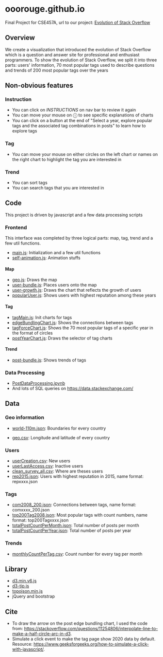 # ooorouge.github.io
Final Project for CSE457A, url to our project: [Evolution of Stack Overflow](https://washuvis.github.io/stackoverflow/)

## Overview

We create a visualization that introduced the evolution of Stack Overflow which is a question and answer site for professional and enthusiast programmers. To show the evolution of Stack Overflow, we split it into three parts: users' information, 70 most popular tags used to describe questions and trends of 200 most popular tags over the years

## Non-obvious features

### Instruction

* You can click on *INSTRUCTIONS* on nav bar to review it  again
* You can move your mouse on ⓘ to see specific explanations of charts
* You can click on a button at the end of "Select a year, explore popular tags and the associated tag combinations in posts" to learn how to explore tags

### Tag

* You can move your mouse on either circles on the left chart or names on the right chart to highlight the tag you are interested in

### Trend

* You can sort tags
* You can search tags that you are interested in

## Code

This project is driven by javascript and a few data processing scripts

### Frontend

This interface was completed by three logical parts: map, tag, trend and a few util functions.

* [main.js](https://github.com/washuvis/stackoverflow/blob/main/js/main.js): Initialization and a few util functions
* [self-animation.js](https://github.com/washuvis/stackoverflow/blob/main/js/self-animation.js): Animation stuffs

#### Map

* [geo.js](https://github.com/washuvis/stackoverflow/blob/main/js/geo.js): Draws the map
* [user-bundle.js](https://github.com/washuvis/stackoverflow/blob/main/js/user-bundle.js): Places users onto the map
* [user-growth.js](https://github.com/washuvis/stackoverflow/blob/main/js/user-growth.js): Draws the chart that reflects the growth of users
* [popularUser.js](https://github.com/washuvis/stackoverflow/blob/main/js/popularUser.js): Shows users with highest reputation among these years

#### Tag

* [tagMain.js](https://github.com/washuvis/stackoverflow/blob/main/js/tagMain.js): Init charts for tags
* [edgeBundlingChart.js](https://github.com/washuvis/stackoverflow/blob/main/js/edgeBundlingChart.js): Shows the connections between tags
* [tagForceChart.js](https://github.com/washuvis/stackoverflow/blob/main/js/tagForceChart.js): Shows the 70 most popular tags of a specific year in the format of circles
* [postYearChart.js](https://github.com/washuvis/stackoverflow/blob/main/js/postYearChart.js): Draws the selector of tag charts

#### Trend

* [post-bundle.js](https://github.com/washuvis/stackoverflow/blob/main/js/post-bundle.js): Shows trends of tags

### Data Processing

* [PostDataProcessing.ipynb](https://github.com/washuvis/stackoverflow/blob/main/dataProcessingScript/PostDataProcessing.ipynb)
* And lots of SQL queries on https://data.stackexchange.com/

## Data

### Geo information

* [world-110m.json](https://github.com/washuvis/stackoverflow/blob/main/data/world-110m.json): Boundaries for every country

* [geo.csv](https://github.com/washuvis/stackoverflow/blob/main/data/geo.csv): Longitude and latitude of every country

### Users

* [userCreation.csv](https://github.com/washuvis/stackoverflow/blob/main/data/userCreation.csv): New users
* [userLastAccess.csv](https://github.com/washuvis/stackoverflow/blob/main/data/userLastAccess.csv): Inactive users
* [clean_survey_all.csv](https://github.com/washuvis/stackoverflow/blob/main/data/clean_survey_all.csv): Where are theses users
* [rep2015.json](https://github.com/washuvis/stackoverflow/blob/main/data/rep2015.json): Users with highest reputation in 2015, name format: repxxxx.json

### Tags

* [com2008_200.json](https://github.com/washuvis/stackoverflow/blob/main/data/com2008_200.json): Connections between tags, name format: comxxxx_200.json
* [top200Tag2008.json](https://github.com/washuvis/stackoverflow/blob/main/data/top200Tag2008.json): Most popular tags with count numbers, name format: top200Tagxxxx.json
* [totalPostCountPerMonth.json](https://github.com/washuvis/stackoverflow/blob/main/data/totalPostCountPerMonth.json): Total number of posts per month
* [totalPostCountPerYear.json](https://github.com/washuvis/stackoverflow/blob/main/data/totalPostCountPerYear.json): Total number of posts per year

### Trends

* [monthlyCountPerTag.csv](https://github.com/washuvis/stackoverflow/blob/main/data/monthlyCountPerTag.csv): Count number for every tag per month

## Library

* [d3.min.v6.js](https://github.com/washuvis/stackoverflow/blob/main/js/d3.min.v6.js)
* [d3-tip.js](https://github.com/washuvis/stackoverflow/blob/main/js/d3-tip.js)
* [topojson.min.js](https://github.com/washuvis/stackoverflow/blob/main/js/topojson.min.js)
* jQuery and bootstrap

## Cite

* To draw the arrow on the post edge bundling chart, I used the code from: https://stackoverflow.com/questions/11254806/interpolate-line-to-make-a-half-circle-arc-in-d3.  
* Simulate a click event to make the tag page show 2020 data by default. Resource: https://www.geeksforgeeks.org/how-to-simulate-a-click-with-javascript/.  
